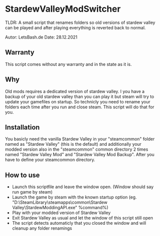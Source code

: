 # StardewValleyModSwitcher
TLDR: A small script that renames folders so old versions of stardew valley can be played and after playing everything is reverted back to normal.

Autor:        LetsBash.de
Date:         28.12.2021

## Warranty
This script comes without any warranty and in the state as it is.

## Why
Old mods requires a dedicated version of stardew valley. I you have a backup of your old stardew valley than you can play it but steam will try to update your gamefiles on startup. So technicly you need to rename your folders each time after you run and close steam. This script will do that for you.

## Installation 
You basicly need the vanilla Stardew Valley in your "steamcommon" folder named as 
"Stardew Valley" (this is the default) and additionally your modded version also 
in the "steamcommon" common directory 2 times named "Stardew Valley Mod" and
"Stardew Valley Mod Backup".
After you have to define your steamcommon directory.

## How to use
 - Launch this scriptfile and leave the window open. (Window should say run game by steam)
 - Launch the game by steam with the known startup option (eg. "D:\SteamLibrary\steamapps\common\Stardew Valley\StardewModdingAPI.exe" %command%)
 - Play with your modded version of Stardew Valley
 - Exit Stardew Valley as usual and let the window of this script still open
 - The script detects automaticly that you closed the window and will cleanup any folder renamings

